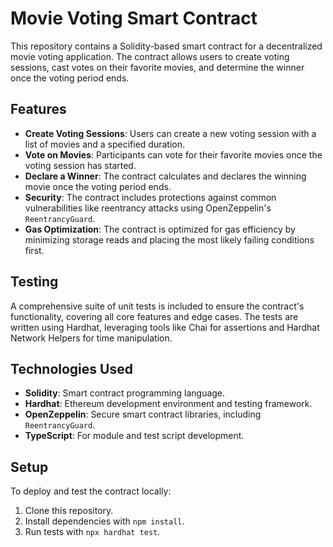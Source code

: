 # Movie Voting Smart Contract

This repository contains a Solidity-based smart contract for a decentralized movie voting application. The contract allows users to create voting sessions, cast votes on their favorite movies, and determine the winner once the voting period ends.

## Features

- **Create Voting Sessions**: Users can create a new voting session with a list of movies and a specified duration.
- **Vote on Movies**: Participants can vote for their favorite movies once the voting session has started.
- **Declare a Winner**: The contract calculates and declares the winning movie once the voting period ends.
- **Security**: The contract includes protections against common vulnerabilities like reentrancy attacks using OpenZeppelin's `ReentrancyGuard`.
- **Gas Optimization**: The contract is optimized for gas efficiency by minimizing storage reads and placing the most likely failing conditions first.

## Testing

A comprehensive suite of unit tests is included to ensure the contract's functionality, covering all core features and edge cases. The tests are written using Hardhat, leveraging tools like Chai for assertions and Hardhat Network Helpers for time manipulation.

## Technologies Used

- **Solidity**: Smart contract programming language.
- **Hardhat**: Ethereum development environment and testing framework.
- **OpenZeppelin**: Secure smart contract libraries, including `ReentrancyGuard`.
- **TypeScript**: For module and test script development.

## Setup

To deploy and test the contract locally:

1. Clone this repository.
2. Install dependencies with `npm install`.
3. Run tests with `npx hardhat test`.
